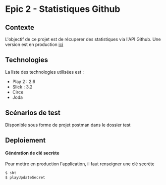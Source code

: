 # Epic 2 - Statistiques Github

## Contexte

L'objectif de ce projet est de récuperer des statistiques via l'API Github.
Une version est en production [ici](https://mediatheque-mrgueritte.herokuapp.com/)

## Technologies

La liste des technologies utilisées est :
    
  - Play 2 : 2.6
  - Slick : 3.2
  - Circe
  - Joda

## Scénarios de test

Disponible sous forme de projet postman dans le dossier test

## Deploiement

#### Génération de clé secrète

Pour mettre en production l'application, il faut renseigner une clé secrète
```sh
$ sbt
$ playUpdateSecret
```